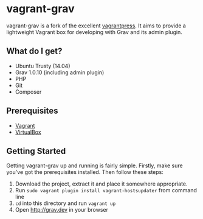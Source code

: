 # vagrant-grav

vagrant-grav is a fork of the excellent [vagrantpress](https://github.com/vagrantpress/vagrantpress/).
It aims to provide a lightweight Vagrant box for developing with Grav and its
admin plugin.

## What do I get?

+ Ubuntu Trusty (14.04)
+ Grav 1.0.10 (including admin plugin)
+ PHP
+ Git
+ Composer

## Prerequisites

+ [Vagrant](http://www.vagrantup.com/downloads.html)
+ [VirtualBox](https://www.virtualbox.org/wiki/Downloads)

## Getting Started

Getting vagrant-grav up and running is fairly simple. Firstly, make sure you've
got the prerequisites installed. Then follow these steps:

1. Download the project, extract it and place it somewhere appropriate.
2. Run `sudo vagrant plugin install vagrant-hostsupdater` from command line
3. `cd` into this directory and run `vagrant up`
4. Open http://grav.dev in your browser
